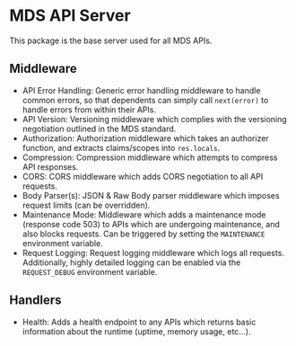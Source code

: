 # MDS API Server

This package is the base server used for all MDS APIs.

## Middleware

- API Error Handling: Generic error handling middleware to handle common errors, so that dependents can simply call `next(error)` to handle errors from within their APIs.
- API Version: Versioning middleware which complies with the versioning negotiation outlined in the MDS standard.
- Authorization: Authorization middleware which takes an authorizer function, and extracts claims/scopes into `res.locals`.
- Compression: Compression middleware which attempts to compress API responses.
- CORS: CORS middleware which adds CORS negotiation to all API requests.
- Body Parser(s): JSON & Raw Body parser middleware which imposes request limits (can be overridden).
- Maintenance Mode: Middleware which adds a maintenance mode (response code 503) to APIs which are undergoing maintenance, and also blocks requests. Can be triggered by setting the `MAINTENANCE` environment variable.
- Request Logging: Request logging middleware which logs all requests. Additionally, highly detailed logging can be enabled via the `REQUEST_DEBUG` environment variable.

## Handlers

- Health: Adds a health endpoint to any APIs which returns basic information about the runtime (uptime, memory usage, etc...).
